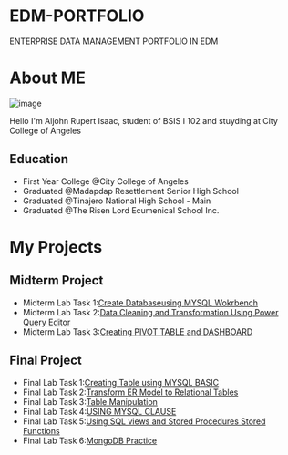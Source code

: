 # EDM-PORTFOLIO
ENTERPRISE DATA MANAGEMENT PORTFOLIO IN EDM

# About ME

![image](https://github.com/user-attachments/assets/1dbcaef4-28a5-43c1-8817-16beada494b0)
  
  Hello I'm Aljohn Rupert Isaac, student of BSIS I 102 and stuyding at City College of Angeles

 
## Education
- First Year College @City College of Angeles
- Graduated @Madapdap Resettlement Senior High School
- Graduated @Tinajero National High School - Main
- Graduated @The Risen Lord Ecumenical School Inc.


# My Projects


## Midterm Project
- Midterm Lab Task 1:[Create Databaseusing MYSQL Wokrbench](https://aljohn0809.github.io/MIDTERM-LAB-TASK-1/) 
- Midterm Lab Task 2:[Data Cleaning and Transformation Using Power Query Editor](hhttps://aljohn0809.github.io/MIDTERM-LAB-TASK-2/) 
- Midterm Lab Task 3:[Creating PIVOT TABLE and DASHBOARD](https://aljohn0809.github.io/MIDTERM-LAB-TASK-3/)


## Final Project
- Final Lab Task 1:[Creating Table using MYSQL BASIC](https://aljohn0809.github.io/FINAL-LAB-TASK-1/)
- Final Lab Task 2:[Transform ER Model to Relational Tables](https://aljohn0809.github.io/FINAL-LAB-TASK-2/)
- Final Lab Task 3:[Table Manipulation](https://aljohn0809.github.io/FINAL-LAB-TASK-3/)
- Final Lab Task 4:[USING MYSQL CLAUSE](https://aljohn0809.github.io/FINAL-LAB-TASK-4/)
- Final Lab Task 5:[Using SQL views and Stored Procedures Stored Functions](https://aljohn0809.github.io/FINAL-LAB-TASK-5/)
- Final Lab Task 6:[MongoDB Practice](https://aljohn0809.github.io/Final-Lab-Task-6/)
